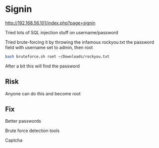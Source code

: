 # Signin

http://192.168.56.101/index.php?page=signin

Tried lots of SQL injection stuff on username/password

Tried brute-forcing it by throwing the infamous rockyou.txt the password field with username set to admin, then root

```bash
bash bruteforce.sh root ~/Downloads/rockyou.txt
```

After a bit this will find the password

## Risk

Anyone can do this and become root

## Fix

Better passwords

Brute force detection tools

Captcha
